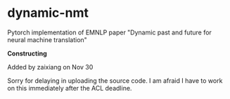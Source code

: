 # dynamic-nmt
Pytorch implementation of EMNLP paper "Dynamic past and future for neural machine translation"



**Constructing**

Added by zaixiang on Nov 30

Sorry for delaying in uploading the source code. I am afraid I have to work on this immediately after the ACL deadline. 
